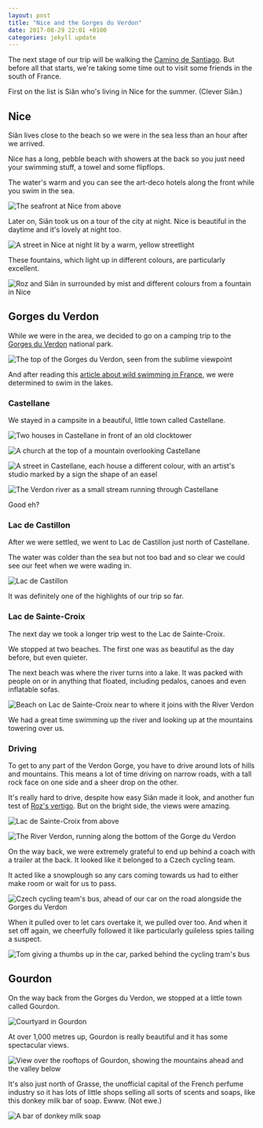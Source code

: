 ```yaml
---
layout: post
title: "Nice and the Gorges du Verdon"
date: 2017-08-29 22:01 +0100
categories: jekyll update
---
```


The next stage of our trip will be walking the [Camino de Santiago](https://en.m.wikipedia.org/wiki/Camino_de_Santiago). But before all that starts, we're taking some time out to visit some friends in the south of France. 

First on the list is Siân who's living in Nice for the summer. (Clever Siân.)

## Nice

Siân lives close to the beach so we were in the sea less than an hour after we arrived.

Nice has a long, pebble beach with showers at the back so you just need your swimming stuff, a towel and some flipflops. 

The water's warm and you can see the art-deco hotels along the front while you swim in the sea.

![The seafront at Nice from above](https://github.com/tombye/trexit/raw/gh-pages/assets/images/nice-seafront-from-above.jpg)

Later on, Siân took us on a tour of the city at night. Nice is beautiful in the daytime and it's lovely at night too.

![A street in Nice at night lit by a warm, yellow streetlight](https://github.com/tombye/trexit/raw/gh-pages/assets/images/street-in-nice-at-night.jpg)

These fountains, which light up in different colours, are particularly excellent.

![Roz and Siân in surrounded by mist and different colours from a fountain in Nice](https://github.com/tombye/trexit/raw/gh-pages/assets/images/sian-and-roz-in-the-fountain-in-nice.jpg)

## Gorges du Verdon

While we were in the area, we decided to go on a camping trip to the [Gorges du Verdon](https://en.m.wikipedia.org/wiki/Verdon_Gorge) national park.

![The top of the Gorges du Verdon, seen from the sublime viewpoint](https://github.com/tombye/trexit/raw/gh-pages/assets/images/sublime-viewpoint-of-gorges-du-verdon.jpg)

And after reading this [article about wild swimming in France](https://www.theguardian.com/travel/gallery/2012/may/04/france-wild-swimming-lakes-rivers), we were determined to swim in the lakes.

### Castellane 

We stayed in a campsite in a beautiful, little town called Castellane.

![Two houses in Castellane in front of an old clocktower](https://github.com/tombye/trexit/raw/gh-pages/assets/images/clocktower-in-castellane.jpg)

![A church at the top of a mountain overlooking Castellane](https://github.com/tombye/trexit/raw/gh-pages/assets/images/church-overlooking-castellane.jpg)

![A street in Castellane, each house a different colour, with an artist's studio marked by a sign the shape of an easel](https://github.com/tombye/trexit/raw/gh-pages/assets/images/colourful-castellane-street.jpg)

![The Verdon river as a small stream running through Castellane](https://github.com/tombye/trexit/raw/gh-pages/assets/images/verdon-river.jpg)

Good eh?

### Lac de Castillon

After we were settled, we went to Lac de Castillon just north of Castellane.

The water was colder than the sea but not too bad and so clear we could see our feet when we were wading in.

![Lac de Castillon](https://github.com/tombye/trexit/raw/gh-pages/assets/images/lac-de-castillon.jpg)

It was definitely one of the highlights of our trip so far.

### Lac de Sainte-Croix

The next day we took a longer trip west to the Lac de Sainte-Croix. 

We stopped at two beaches. The first one was as beautiful as the day before, but even quieter.

The next beach was where the river turns into a lake. It was packed with people on or in anything that floated, including pedalos, canoes and even inflatable sofas.

![Beach on Lac de Sainte-Croix near to where it joins with the River Verdon](https://github.com/tombye/trexit/raw/gh-pages/assets/images/beach-at-lac-de-saint-croix.jpg)

We had a great time swimming up the river and looking up at the mountains towering over us.

### Driving

To get to any part of the Verdon Gorge, you have to drive around lots of hills and mountains. This means a lot of time driving on narrow roads, with a tall rock face on one side and a sheer drop on the other.

It's really hard to drive, despite how easy Siân made it look, and another fun test of [Roz's vertigo](http://trexit.org.uk/jekyll/update/2017/08/25/walking-with-vertigo.html). But on the bright side, the views were amazing.

![Lac de Sainte-Croix from above](https://github.com/tombye/trexit/raw/gh-pages/assets/images/lac-de-saint-croix-from-above.jpg)

![The River Verdon, running along the bottom of the Gorge du Verdon](https://github.com/tombye/trexit/raw/gh-pages/assets/images/gorges-du-verdon.jpg)

On the way back, we were extremely grateful to end up behind a coach with a trailer at the back. It looked like it belonged to a Czech cycling team.

It acted like a snowplough so any cars coming towards us had to either make room or wait for us to pass.

![Czech cycling team's bus, ahead of our car on the road alongside the Gorges du Verdon](https://github.com/tombye/trexit/raw/gh-pages/assets/images/cycling-team-bus-on-gorges-du-verdon-road.jpg)

When it pulled over to let cars overtake it, we pulled over too. And when it set off again, we cheerfully followed it like particularly guileless spies tailing a suspect.

![Tom giving a thumbs up in the car, parked behind the cycling tram's bus](https://github.com/tombye/trexit/raw/gh-pages/assets/images/tom-in-car-behind-cycling-team-coach.jpg)

## Gourdon

On the way back from the Gorges du Verdon, we stopped at a little town called Gourdon.

![Courtyard in Gourdon](https://github.com/tombye/trexit/raw/gh-pages/assets/images/courtyard-in-gourdon.jpg)

At over 1,000 metres up, Gourdon is really beautiful and it has some spectacular views.

![View over the rooftops of Gourdon, showing the mountains ahead and the valley below](https://github.com/tombye/trexit/raw/gh-pages/assets/images/rooftops-of-gourdon.jpg)

It's also just north of Grasse, the unofficial capital of the French perfume industry so it has lots of little shops selling all sorts of scents and soaps, like this donkey milk bar of soap. Ewww. (Not ewe.)

![A bar of donkey milk soap](https://github.com/tombye/trexit/raw/gh-pages/assets/images/donkey-milk-soap.jpg)
